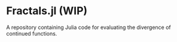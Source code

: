 # Fractals.jl (WIP)
A repository containing Julia code for evaluating the divergence of continued functions.